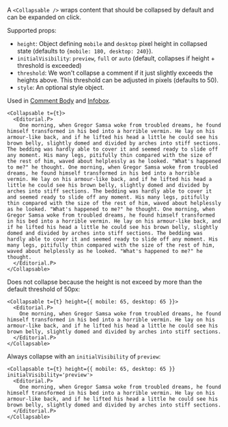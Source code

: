 A `<Collapsable />` wraps content that should be collapsed by default and can be expanded on click.

Supported props:
- `height`: Object defining `mobile` and `desktop` pixel height in collapsed state (defaults to `{mobile: 180, desktop: 240}`).
- `initialVisibility`: `preview`, `full` or `auto` (default, collapses if height + threshold is exceeded)
- `threshold`: We won't collapse a comment if it just slightly exceeds the heights above. This threshold can be adjusted in pixels (defaults to 50).
- `style`: An optional style object.

Used in [Comment Body](/components/discussion/internal#body) and [Infobox](/infobox#collapsable).

```react
<Collapsable t={t}>
  <Editorial.P>
    One morning, when Gregor Samsa woke from troubled dreams, he found himself transformed in his bed into a horrible vermin. He lay on his armour-like back, and if he lifted his head a little he could see his brown belly, slightly domed and divided by arches into stiff sections. The bedding was hardly able to cover it and seemed ready to slide off any moment. His many legs, pitifully thin compared with the size of the rest of him, waved about helplessly as he looked. "What's happened to me?" he thought. One morning, when Gregor Samsa woke from troubled dreams, he found himself transformed in his bed into a horrible vermin. He lay on his armour-like back, and if he lifted his head a little he could see his brown belly, slightly domed and divided by arches into stiff sections. The bedding was hardly able to cover it and seemed ready to slide off any moment. His many legs, pitifully thin compared with the size of the rest of him, waved about helplessly as he looked. "What's happened to me?" he thought. One morning, when Gregor Samsa woke from troubled dreams, he found himself transformed in his bed into a horrible vermin. He lay on his armour-like back, and if he lifted his head a little he could see his brown belly, slightly domed and divided by arches into stiff sections. The bedding was hardly able to cover it and seemed ready to slide off any moment. His many legs, pitifully thin compared with the size of the rest of him, waved about helplessly as he looked. "What's happened to me?" he thought.
  </Editorial.P>
</Collapsable>
```

Does not collapse because the height is not exceed by more than the default threshold of 50px:

```react
<Collapsable t={t} height={{ mobile: 65, desktop: 65 }}>
  <Editorial.P>
    One morning, when Gregor Samsa woke from troubled dreams, he found himself transformed in his bed into a horrible vermin. He lay on his armour-like back, and if he lifted his head a little he could see his brown belly, slightly domed and divided by arches into stiff sections.
  </Editorial.P>
</Collapsable>
```

Always collapse with an `initialVisibility` of `preview`:

```react
<Collapsable t={t} height={{ mobile: 65, desktop: 65 }} initialVisibility='preview'>
  <Editorial.P>
    One morning, when Gregor Samsa woke from troubled dreams, he found himself transformed in his bed into a horrible vermin. He lay on his armour-like back, and if he lifted his head a little he could see his brown belly, slightly domed and divided by arches into stiff sections.
  </Editorial.P>
</Collapsable>
```
